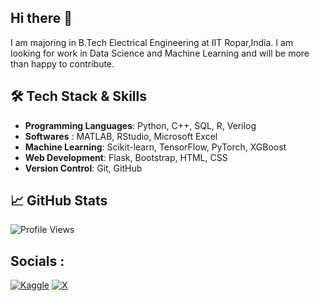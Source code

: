 ## Hi there 👋

I am majoring in B.Tech Electrical Engineering at IIT Ropar,India. I am looking for work in Data Science and Machine Learning and will be more than happy to contribute.

## 🛠️ **Tech Stack & Skills**

- **Programming Languages**: Python, C++, SQL, R, Verilog
- **Softwares** : MATLAB, RStudio, Microsoft Excel
- **Machine Learning**: Scikit-learn, TensorFlow, PyTorch, XGBoost
- **Web Development**: Flask, Bootstrap, HTML, CSS
- **Version Control**: Git, GitHub

## 📈 **GitHub Stats**

![Profile Views](https://komarev.com/ghpvc/?username=ranjeetsohanpal&color=blue)

## Socials : 
[![Kaggle](https://img.shields.io/badge/Kaggle-035a7d?style=for-the-badge&logo=kaggle&logoColor=white)](https://www.kaggle.com/ranjeetsohanpal)
[![X](https://img.shields.io/badge/X-%23000000.svg?style=for-the-badge&logo=X&logoColor=white)](https://x.com/singhranjeet27)
